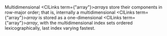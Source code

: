  



Multidimensional <ClLinks  term={"array"}><i>arrays</i></ClLinks> store their components in row-major order; that is, internally a multidimensional <ClLinks  term={"array"}><i>array</i></ClLinks> is stored as a one-dimensional <ClLinks  term={"array"}><i>array</i></ClLinks>, with the multidimensional index sets ordered lexicographically, last index varying fastest. 



